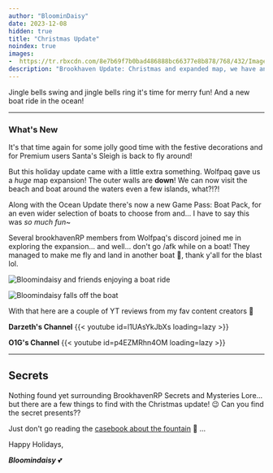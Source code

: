 ```yaml
---
author: "BloominDaisy"
date: 2023-12-08
hidden: true
title: "Christmas Update"
noindex: true
images:
-  https://tr.rbxcdn.com/8e7b69f7b0bad486888bc66377e8b878/768/432/Image/Png
description: "Brookhaven Update: Christmas and expanded map, we have an ocean!"
---
```


Jingle bells swing and jingle bells ring it's time for merry fun! And a new boat ride in the ocean!


---

### What's New

It's that time again for some jolly good time with the festive decorations and for Premium users Santa's Sleigh is back to fly around!

But this holiday update came with a little extra something. Wolfpaq gave us a _huge_ map expansion! The outer walls are **down**! We can now visit the beach and boat around the waters even a few islands, what?!?!


Along with the Ocean Update there's now a new Game Pass: Boat Pack, for an even wider selection of boats to choose from and... I have to say this was _so much fun_~

Several brookhavenRP members from Wolfpaq's discord joined me in exploring the expansion... and well... don't go /afk while on a boat! They managed to make me fly and land in another boat 🤣, thank y'all for the blast lol.

![Bloomindaisy and friends enjoying a boat ride](/images/bh/bloomin_boat.jpg)

![Bloomindaisy falls off the boat](/images/bh/bloomin_fail.jpg) 


With that here are a couple of YT reviews from my fav content creators 💖

**Darzeth's Channel**
{{< youtube id=l1UAsYkJbXs loading=lazy >}}

**O1G's Channel**
{{< youtube id=p4EZMRhn4OM loading=lazy >}}


---

## Secrets

Nothing found yet surrounding BrookhavenRP Secrets and Mysteries Lore... but there are a few things to find with the Christmas update! 😉 Can you find the secret presents??

Just don't go reading the [casebook about the fountain](/casebook/interesting/fountain/#dec-23-holiday-update) 👀 ...


Happy Holidays, 

_**Bloomindaisy**_ <span class="nowrap"><span class="emojify">💕</span>